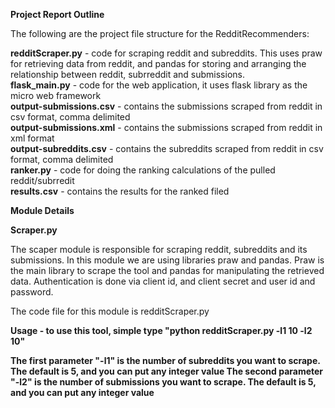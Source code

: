 <b>Project Report Outline</b>

The following are the project file structure for the RedditRecommenders:

<b>redditScraper.py</b> - code for scraping reddit and subreddits. This uses praw for retrieving data from reddit, and pandas for storing and arranging the relationship between reddit, subrreddit and submissions.</br>
<b>flask_main.py</b> - code for the web application, it uses flask library as the micro web framework</br>
<b>output-submissions.csv</b> - contains the submissions scraped from reddit in csv format, comma delimited</br>
<b>output-submissions.xml</b> - contains the submissions scraped from reddit in xml format</br>
<b>output-subreddits.csv</b> - contains the subreddits scraped from reddit in csv format, comma delimited</br>
<b>ranker.py</b> - code for doing the ranking calculations of the pulled reddit/subrredit</br>
<b>results.csv</b> - contains the results for the ranked filed</br>

<b>Module Details</b>

<b>Scraper.py</b></br>

The scaper module is responsible for scraping reddit, subreddits and its submissions. In this module we are using libraries praw and pandas. Praw is the main library to scrape the tool and pandas for manipulating the retrieved data. Authentication is done via client id, and client secret and user id and password.</br>

The code file for this module is redditScraper.py

<b>Usage<b> - to use this tool, simple type "python redditScraper.py -l1 10 -l2 10"

The first parameter "-l1" is the number of subreddits you want to scrape. The default is 5, and you can put any integer value
The second parameter "-l2" is the number of submissions you want to scrape. The default is 5, and you can put any integer value

